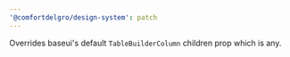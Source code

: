 ```yaml
---
'@comfortdelgro/design-system': patch
---
```


Overrides baseui's default `TableBuilderColumn` children prop which is any.
